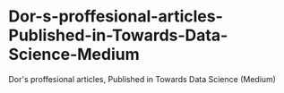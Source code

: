 # Dor-s-proffesional-articles-Published-in-Towards-Data-Science-Medium
Dor's proffesional articles, Published in Towards Data Science (Medium)
